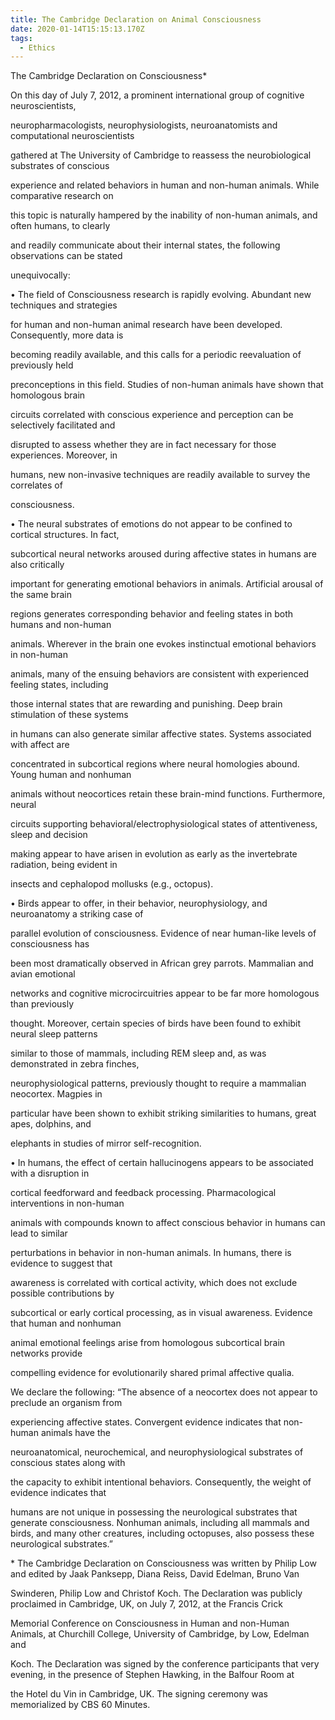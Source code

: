 ```yaml
---
title: The Cambridge Declaration on Animal Consciousness
date: 2020-01-14T15:15:13.170Z
tags:
  - Ethics
---
```

The Cambridge Declaration on Consciousness*



On this day of July 7, 2012, a prominent international group of cognitive neuroscientists,

neuropharmacologists, neurophysiologists, neuroanatomists and computational neuroscientists

gathered at The University of Cambridge to reassess the neurobiological substrates of conscious

experience and related behaviors in human and non-human animals. While comparative research on

this topic is naturally hampered by the inability of non-human animals, and often humans, to clearly

and readily communicate about their internal states, the following observations can be stated

unequivocally:



• The field of Consciousness research is rapidly evolving. Abundant new techniques and strategies

for human and non-human animal research have been developed. Consequently, more data is

becoming readily available, and this calls for a periodic reevaluation of previously held

preconceptions in this field. Studies of non-human animals have shown that homologous brain

circuits correlated with conscious experience and perception can be selectively facilitated and

disrupted to assess whether they are in fact necessary for those experiences. Moreover, in

humans, new non-invasive techniques are readily available to survey the correlates of

consciousness.

• The neural substrates of emotions do not appear to be confined to cortical structures. In fact,

subcortical neural networks aroused during affective states in humans are also critically

important for generating emotional behaviors in animals. Artificial arousal of the same brain

regions generates corresponding behavior and feeling states in both humans and non-human

animals. Wherever in the brain one evokes instinctual emotional behaviors in non-human

animals, many of the ensuing behaviors are consistent with experienced feeling states, including

those internal states that are rewarding and punishing. Deep brain stimulation of these systems

in humans can also generate similar affective states. Systems associated with affect are

concentrated in subcortical regions where neural homologies abound. Young human and nonhuman

animals without neocortices retain these brain-mind functions. Furthermore, neural

circuits supporting behavioral/electrophysiological states of attentiveness, sleep and decision

making appear to have arisen in evolution as early as the invertebrate radiation, being evident in

insects and cephalopod mollusks (e.g., octopus).

• Birds appear to offer, in their behavior, neurophysiology, and neuroanatomy a striking case of

parallel evolution of consciousness. Evidence of near human-like levels of consciousness has

been most dramatically observed in African grey parrots. Mammalian and avian emotional

networks and cognitive microcircuitries appear to be far more homologous than previously

thought. Moreover, certain species of birds have been found to exhibit neural sleep patterns

similar to those of mammals, including REM sleep and, as was demonstrated in zebra finches,

neurophysiological patterns, previously thought to require a mammalian neocortex. Magpies in

particular have been shown to exhibit striking similarities to humans, great apes, dolphins, and

elephants in studies of mirror self-recognition.

• In humans, the effect of certain hallucinogens appears to be associated with a disruption in

cortical feedforward and feedback processing. Pharmacological interventions in non-human

animals with compounds known to affect conscious behavior in humans can lead to similar

perturbations in behavior in non-human animals. In humans, there is evidence to suggest that

awareness is correlated with cortical activity, which does not exclude possible contributions by

subcortical or early cortical processing, as in visual awareness. Evidence that human and nonhuman

animal emotional feelings arise from homologous subcortical brain networks provide

compelling evidence for evolutionarily shared primal affective qualia.

We declare the following: “The absence of a neocortex does not appear to preclude an organism from

experiencing affective states. Convergent evidence indicates that non-human animals have the

neuroanatomical, neurochemical, and neurophysiological substrates of conscious states along with

the capacity to exhibit intentional behaviors. Consequently, the weight of evidence indicates that

humans are not unique in possessing the neurological substrates that generate consciousness. Nonhuman animals, including all mammals and birds, and many other creatures, including octopuses, also possess these neurological substrates.”

\* The Cambridge Declaration on Consciousness was written by Philip Low and edited by Jaak Panksepp, Diana Reiss, David Edelman, Bruno Van

Swinderen, Philip Low and Christof Koch. The Declaration was publicly proclaimed in Cambridge, UK, on July 7, 2012, at the Francis Crick

Memorial Conference on Consciousness in Human and non-Human Animals, at Churchill College, University of Cambridge, by Low, Edelman and

Koch. The Declaration was signed by the conference participants that very evening, in the presence of Stephen Hawking, in the Balfour Room at

the Hotel du Vin in Cambridge, UK. The signing ceremony was memorialized by CBS 60 Minutes.
